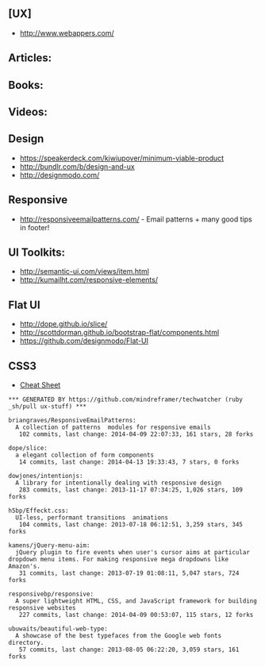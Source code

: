 ## [UX]
  - http://www.webappers.com/

## Articles:

## Books:

## Videos:

## Design
  - https://speakerdeck.com/kiwiupover/minimum-viable-product
  - http://bundlr.com/b/design-and-ux
  - http://designmodo.com/


## Responsive
  - http://responsiveemailpatterns.com/ - Email patterns + many good tips in footer!


## UI Toolkits:
  - http://semantic-ui.com/views/item.html
  - http://kumailht.com/responsive-elements/

## Flat UI
  - http://dope.github.io/slice/
  - http://scottdorman.github.io/bootstrap-flat/components.html
  - https://github.com/designmodo/Flat-UI

## CSS3
  - [Cheat Sheet](http://www.justinaguilar.com/animations/scrolling.html)


<!-- PROJECTS_LIST_START -->
    *** GENERATED BY https://github.com/mindreframer/techwatcher (ruby _sh/pull ux-stuff) *** 

    briangraves/ResponsiveEmailPatterns:
      A collection of patterns  modules for responsive emails
       102 commits, last change: 2014-04-09 22:07:33, 161 stars, 28 forks

    dope/slice:
      a elegant collection of form components
       14 commits, last change: 2014-04-13 19:33:43, 7 stars, 0 forks

    dowjones/intentionjs:
      A library for intentionally dealing with responsive design
       283 commits, last change: 2013-11-17 07:34:25, 1,026 stars, 109 forks

    h5bp/Effeckt.css:
      UI-less, performant transitions  animations
       104 commits, last change: 2013-07-18 06:12:51, 3,259 stars, 345 forks

    kamens/jQuery-menu-aim:
      jQuery plugin to fire events when user's cursor aims at particular dropdown menu items. For making responsive mega dropdowns like Amazon's.
       31 commits, last change: 2013-07-19 01:08:11, 5,047 stars, 724 forks

    responsivebp/responsive:
      A super lightweight HTML, CSS, and JavaScript framework for building responsive websites
       227 commits, last change: 2014-04-09 00:53:07, 115 stars, 12 forks

    ubuwaits/beautiful-web-type:
      A showcase of the best typefaces from the Google web fonts directory.
       57 commits, last change: 2013-08-05 06:22:20, 3,059 stars, 161 forks
<!-- PROJECTS_LIST_END -->
